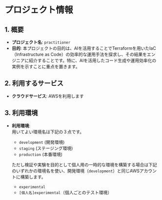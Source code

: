 # プロジェクト情報

## 1. 概要  

- **プロジェクト名**: `practitioner`  
- **目的**: 本プロジェクトの目的は、AIを活用することでTerraformを用いたIaC（Infrastructure as Code）の効率的な運用手法を探求し、その結果をエンジニアに紹介することです。特に、AIを活用したコード生成や運用効率化の実例を示すことに重点を置きます。

## 2. 利用するサービス

- **クラウドサービス**: AWSを利用します

## 3. 利用環境

- **利用環境**:  
  用いてよい環境名は下記の３点です。
  - `development` (開発環境) 
  - `staging`   (ステージング環境) 
  - `production` (本番環境) 

  ただし検証や実験を目的として個人用の一時的な環境を構築する場合は下記のいずれかの環境名を使い、開発環境（`development`）と同じAWSアカウントに構築します。
  - `experimental`  
  - `[個人名]experimental`（個人ごとのテスト環境）  
